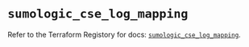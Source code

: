 # `sumologic_cse_log_mapping`

Refer to the Terraform Registory for docs: [`sumologic_cse_log_mapping`](https://www.terraform.io/docs/providers/sumologic/r/cse_log_mapping).
